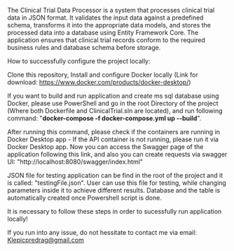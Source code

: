 The Clinical Trial Data Processor is a system that processes clinical trial data in JSON format. It validates the input data against a predefined schema, transforms it into the appropriate data models, and stores the processed data into a database using Entity Framework Core. The application ensures that clinical trial records conform to the required business rules and database schema before storage.

How to successfully configure the project locally:

Clone this repository, 
Install and configure Docker locally (Link for download: https://www.docker.com/products/docker-desktop/)

If you want to build and run application and create ms sql database using Docker, please use PowerShell and go in the root Directory of the project (Where both Dockerfile and ClinicalTrial.sln are located), and run following command: 
"**docker-compose -f docker-compose.yml up --build**". 

After running this command, please check if the containers are running in Docker Desktop app - If the API container is not running, please run it via Docker Desktop app.
Now you can access the Swagger page of the application following this link, and also you can create requests via swagger UI: "http://localhost:8080/swagger/index.html"

JSON file for testing application can be find in the root of the project and it is called: "testingFile.json". User can use this file for testing, while changing parameters inside it to achieve different results.
Database and the table is automatically created once Powershell script is done.

It is necessary to follow these steps in order to sucessfully run application locally!

If you run into any issue, do not hessitate to contact me via email: Klepicpredrag@gmail.com
